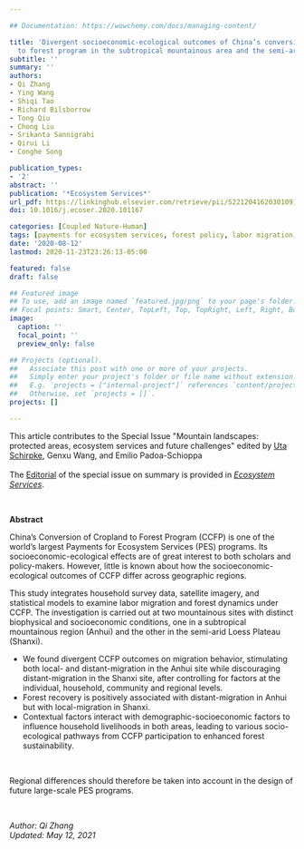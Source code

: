 ```yaml
---

## Documentation: https://wowchemy.com/docs/managing-content/

title: 'Divergent socioeconomic-ecological outcomes of China’s conversion of cropland
  to forest program in the subtropical mountainous area and the semi-arid Loess Plateau'
subtitle: ''
summary: ''
authors:
- Qi Zhang
- Ying Wang
- Shiqi Tao
- Richard Bilsborrow
- Tong Qiu
- Chong Liu
- Srikanta Sannigrahi
- Qirui Li
- Conghe Song

publication_types: 
- '2'
abstract: ''
publication: '*Ecosystem Services*'
url_pdf: https://linkinghub.elsevier.com/retrieve/pii/S2212041620301091
doi: 10.1016/j.ecoser.2020.101167

categories: [Coupled Nature-Human]
tags: [payments for ecosystem services, forest policy, labor migration, social-ecological dynamics]
date: '2020-08-12'
lastmod: 2020-11-23T23:26:13-05:00

featured: false
draft: false

## Featured image
## To use, add an image named `featured.jpg/png` to your page's folder.
## Focal points: Smart, Center, TopLeft, Top, TopRight, Left, Right, BottomLeft, Bottom, BottomRight.
image:
  caption: ''
  focal_point: ''
  preview_only: false

## Projects (optional).
##   Associate this post with one or more of your projects.
##   Simply enter your project's folder or file name without extension.
##   E.g. `projects = ["internal-project"]` references `content/project/deep-learning/index.md`.
##   Otherwise, set `projects = []`.
projects: []

---
```


This article contributes to the Special Issue "Mountain landscapes: protected areas, ecosystem services and future challenges"
edited by [Uta Schirpke](https://www.researchgate.net/profile/Uta-Schirpke), Genxu Wang, and Emilio Padoa-Schioppa <br>
<br>
The [Editorial](https://doi.org/10.1016/j.ecoser.2021.101302) of the special issue on summary is provided in
[_Ecosystem Services_](https://www.sciencedirect.com/journal/ecosystem-services). <br> 

<br>

**Abstract**<br>

China’s Conversion of Cropland to Forest Program (CCFP) is one of the world’s largest Payments for Ecosystem Services (PES) programs.
Its socioeconomic-ecological effects are of great interest to both scholars and policy-makers.
However, little is known about how the socioeconomic-ecological outcomes of CCFP differ across geographic regions.<br>

This study integrates household survey data, satellite imagery, and statistical models to examine labor migration and forest dynamics under CCFP.
The investigation is carried out at two mountainous sites with distinct biophysical and socioeconomic conditions, one in a subtropical mountainous region (Anhui) and the other in the semi-arid Loess Plateau (Shanxi).
- We found divergent CCFP outcomes on migration behavior, stimulating both local- and distant-migration in the Anhui site while discouraging distant-migration in the Shanxi site, after controlling for factors at the individual, household, community and regional levels.
- Forest recovery is positively associated with distant-migration in Anhui but with local-migration in Shanxi.
- Contextual factors interact with demographic-socioeconomic factors to influence household livelihoods in both areas, leading to various socio-ecological pathways from CCFP participation to enhanced forest sustainability.
<br>

Regional differences should therefore be taken into account in the design of future large-scale PES programs.

<br>

_Author: Qi Zhang_
<br>
_Updated: May 12, 2021_

